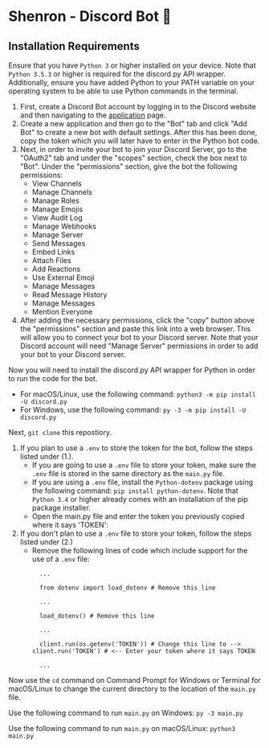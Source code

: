 # Shenron - Discord Bot :robot:

<h2 id="installation">Installation Requirements</h2>

<p>Ensure that you have <code>Python 3</code> or higher installed on your device. Note that <code>Python 3.5.3</code> or higher is required for the discord.py API wrapper. Additionally, ensure you have added Python to your PATH variable on your operating system to be able to use Python commands in the terminal.</p>

<ol>
  <li>First, create a Discord Bot account by logging in to the Discord website and then navigating to the <a href="https://discord.com/developers/applications">application</a> page.
  </li>
  <li>Create a new application and then go to the "Bot" tab and click "Add Bot" to create a new bot with default settings. After this has been done, copy the token which you will later have to enter in the Python bot code.
  </li>
  <li>Next, in order to invite your bot to join your Discord Server, go to the "OAuth2" tab and under the "scopes" section, check the box next to "Bot". Under the "permissions" section, give the bot the following permissions: 
    <ul>
      <li>View Channels</li>
      <li>Manage Channels</li>
      <li>Manage Roles</li>
      <li>Manage Emojis</li>
      <li>View Audit Log</li>
      <li>Manage Webhooks</li>
      <li>Manage Server</li>
      <li>Send Messages</li>
      <li>Embed Links</li>
      <li>Attach Files</li>
      <li>Add Reactions</li>
      <li>Use External Emoji</li>
      <li>Manage Messages</li>
      <li>Read Message History</li>
      <li>Manage Messages</li>
      <li>Mention Everyone</li>
    </ul>  
  </li>
  <li>After adding the necessary permissions, click the "copy" button above the "permissions" section and paste this link into a web browser. This will allow you to connect your bot to your Discord server. Note that your Discord account will need "Manage Server" permissions in order to add your bot to your Discord server.
  </li>
</ol>

<p>Now you will need to install the discord.py API wrapper for Python in order to run the code for the bot.</p>
<ul>
  <li>For macOS/Linux, use the following command: <code>python3 -m pip install -U discord.py</code></li>
  <li>For Windows, use the following command: <code>py -3 -m pip install -U discord.py</code></li>
</ul>

<p>Next, <code>git clone</code> this repostiory.</code></p>

<ol>
  <li>If you plan to use a <code>.env</code> to store the token for the bot, follow the steps listed under (1.).
<ul>
  <li>If you are going to use a <code>.env</code> file to store your token, make sure the <code>.env</code> file is stored in the same directory as the <code>main.py</code> file.
  </li>
  <li>If you are using a <code>.env</code> file, install the <code>Python-dotenv</code> package using the following command: <code>pip install python-dotenv</code>. Note that <code>Python 3.4</code> or higher already comes with an installation of the pip package installer.
  </li>
  <li>Open the </code>main.py</code> file and enter the token you previously copied where it says 'TOKEN':
  </li>
</ul>
</li>

<li>If you don't plan to use a <code>.env</code> file to store your token, follow the steps listed under (2.)
  <ul>
    <li>Remove the following lines of code which include support for the use of a <code>.env</code> file:</li>
    
     
      ...
    
      from dotenv import load_dotenv # Remove this line
      
      ...
      
      load_dotenv() # Remove this line
      
      ... 
      
      client.run(os.getenv('TOKEN')) # Change this line to --> client.run('TOKEN') # <-- Enter your token where it says TOKEN
      
      ...
     
  </ul>
</li>
</ol>

<p>Now use the <code>cd</code> command on Command Prompt for Windows or Terminal for macOS/Linux to change the current directory to the location of the <code>main.py</code> file.</p>
<p>Use the following command to run <code>main.py</code> on Windows: <code>py -3 main.py</code></p>
<p>Use the following command to run <code>main.py</code> on macOS/Linux: <code>python3 main.py</code></p>

 


  
  
